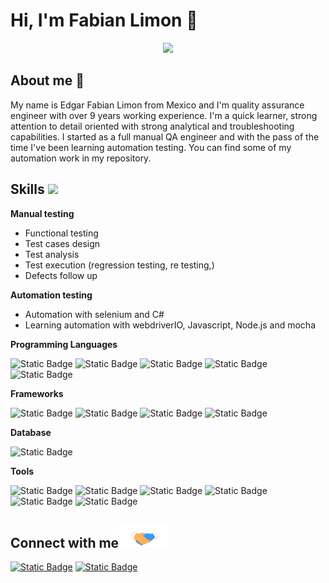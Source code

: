 # Hi, I'm Fabian Limon 👋

<p align="center">
  <a href="https://github.com/DenverCoder1/readme-typing-svg"><img src="https://readme-typing-svg.herokuapp.com?font=Time+New+Roman&color=cyan&size=25&center=true&vCenter=true&width=600&height=100&lines=Edgar+Fabian+Limon+Rodriguez;Quality+Assurance+Engineer,;Electronics+and+Communications+Engineer,;Love+to+learn+new+stuff"></a>
</p>


## About me 📝

My name is Edgar Fabian Limon from Mexico and I'm quality assurance engineer with over 9 years working experience. I'm a quick learner, strong attention to detail oriented with strong analytical and troubleshooting capabilities. I started as a full manual QA engineer and with the pass of the time I've been learning automation testing. You can find some of my automation work in my repository.

## <b> Skills</b> <img src="https://media2.giphy.com/media/QssGEmpkyEOhBCb7e1/giphy.gif?cid=ecf05e47a0n3gi1bfqntqmob8g9aid1oyj2wr3ds3mg700bl&rid=giphy.gif" width ="25">

__Manual testing__

- Functional testing
- Test cases design
- Test analysis
- Test execution (regression testing, re testing,)
- Defects follow up

__Automation testing__

- Automation with selenium and C#
- Learning automation with webdriverIO, Javascript, Node.js and mocha

__Programming Languages__

![Static Badge](https://img.shields.io/badge/C-%23A8B9CC?style=for-the-badge&logo=c&labelColor=black)   ![Static Badge](https://img.shields.io/badge/C%2B%2B-%2300599C?style=for-the-badge&logo=c%2B%2B&labelColor=black)   ![Static Badge](https://img.shields.io/badge/C%23-%2300599C?style=for-the-badge&logo=c%23&labelColor=black)   ![Static Badge](https://img.shields.io/badge/Java-%235DACDF?style=for-the-badge&logo=Java&labelColor=black)   ![Static Badge](https://img.shields.io/badge/Javascript-%23F7DF1E?style=for-the-badge&logo=javascript&labelColor=black)



__Frameworks__

![Static Badge](https://img.shields.io/badge/Selenium-%2343B02A?style=for-the-badge&logo=selenium&labelColor=black)   ![Static Badge](https://img.shields.io/badge/WebdriderIO-%23EA5906?style=for-the-badge&logo=webdriverio&labelColor=black)  ![Static Badge](https://img.shields.io/badge/NodeJS-%235FA04E?style=for-the-badge&logo=node.js&labelColor=black)    ![Static Badge](https://img.shields.io/badge/Mocha-%238D6748?style=for-the-badge&logo=mocha&labelColor=black)

__Database__

![Static Badge](https://img.shields.io/badge/SQL-%234479A1?style=for-the-badge&logo=SQL&labelColor=black)

__Tools__

![Static Badge](https://img.shields.io/badge/Visual%20Studio%20Code-blue?style=for-the-badge)   ![Static Badge](https://img.shields.io/badge/Visual%20Studio%20-purple?style=for-the-badge)
   ![Static Badge](https://img.shields.io/badge/Jira-%230052CC?style=for-the-badge&logo=Jira)   ![Static Badge](https://img.shields.io/badge/Azure%20devops%20-%20blue?style=for-the-badge)   ![Static Badge](https://img.shields.io/badge/GIT-%23F05032?style=for-the-badge&logo=git&labelColor=black)   ![Static Badge](https://img.shields.io/badge/GitHub-%23181717?style=for-the-badge&logo=github&labelColor=black)

## <b>Connect with me</b><img src="https://github.com/0xAbdulKhalid/0xAbdulKhalid/raw/main/assets/mdImages/handshake.gif" width ="80">

<a href="mailto:fabian.limon.rodriguez@gmail.com" target="blank"> <img alt="Static Badge" src="https://img.shields.io/badge/gmail-%23EA4335?style=for-the-badge&logo=gmail&labelColor=black"></a>
<a href="https://www.linkedin.com/in/edgar-fabian-limon-rodriguez-90668648/" target="blank"><img alt="Static Badge" src="https://img.shields.io/badge/linkedin-%230A66C2?style=for-the-badge&logo=linkedin&labelColor=black"></a>







<!--
**eflimon/eflimon** is a ✨ _special_ ✨ repository because its `README.md` (this file) appears on your GitHub profile.

Here are some ideas to get you started:

- 🔭 I’m currently working on ...
- 🌱 I’m currently learning ...
- 👯 I’m looking to collaborate on ...
- 🤔 I’m looking for help with ...
- 💬 Ask me about ...
- 📫 How to reach me: ...
- 😄 Pronouns: ...
- ⚡ Fun fact: ...
-->
